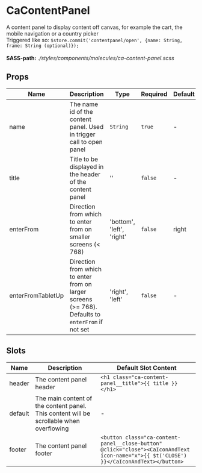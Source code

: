 # CaContentPanel

A content panel to display content off canvas, for example the cart, the mobile navigation or a country picker<br> Triggered like so: `$store.commit('contentpanel/open', {name: String, frame: String (optional)});`<br><br> **SASS-path:** _./styles/components/molecules/ca-content-panel.scss_

## Props

<!-- @vuese:CaContentPanel:props:start -->
|Name|Description|Type|Required|Default|
|---|---|---|---|---|
|name|The name id of the content panel. Used in trigger call to open panel|`String`|`true`|-|
|title|Title to be displayed in the header of the content panel|''|`false`|-|
|enterFrom|Direction from which to enter from on smaller screens (< 768)|'bottom', 'left', 'right'|`false`|right|
|enterFromTabletUp|Direction from which to enter from on larger screens (>= 768). Defaults to `enterFrom` if not set|'right', 'left'|`false`|-|

<!-- @vuese:CaContentPanel:props:end -->


## Slots

<!-- @vuese:CaContentPanel:slots:start -->
|Name|Description|Default Slot Content|
|---|---|---|
|header|The content panel header|`<h1 class="ca-content-panel__title">{{ title }}</h1>`|
|default|The main content of the content panel. This content will be scrollable when overflowing|-|
|footer|The content panel footer|`<button class="ca-content-panel__close-button" @click="close"><CaIconAndText icon-name="x">{{ $t('CLOSE') }}</CaIconAndText></button>`|

<!-- @vuese:CaContentPanel:slots:end -->



